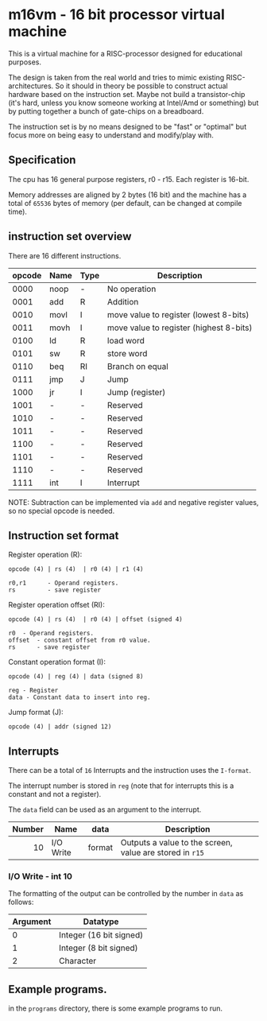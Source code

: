 
# m16vm - 16 bit processor virtual machine  

This is a virtual machine for a RISC-processor designed for educational purposes.

The design is taken from the real world and tries to mimic existing RISC-architectures.
So it should in theory be possible to construct actual hardware based on the instruction set.
Maybe not build a transistor-chip (it's hard, unless you know someone working at Intel/Amd or something)
but by putting together a bunch of gate-chips on a breadboard.

The instruction set is by no means designed to be "fast" or "optimal" but focus
more on being easy to understand and modify/play with.

## Specification

The cpu has 16 general purpose registers, r0 - r15. Each register is 16-bit.

Memory addresses are aligned by 2 bytes (16 bit) and the machine has
a total of `65536` bytes of memory (per default, can be changed at compile time).


## instruction set overview

There are 16 different instructions.

| opcode | Name | Type | Description                             |
| ------ | -----| ---- | --------------------------------------- |
| 0000   | noop | -    | No operation                            |
| 0001   | add  | R    | Addition                                |
| 0010   | movl | I    | move value to register (lowest 8-bits)  |
| 0011   | movh | I    | move value to register (highest 8-bits) |
| 0100   | ld   | R    | load word                               |
| 0101   | sw   | R    | store word                              |
| 0110   | beq  | RI   | Branch on equal                         |
| 0111   | jmp  | J    | Jump                                    |
| 1000   | jr   | I    | Jump (register)                         |
| 1001   | -    | -    | Reserved                                |
| 1010   | -    | -    | Reserved                                |
| 1011   | -    | -    | Reserved                                |
| 1100   | -    | -    | Reserved                                |
| 1101   | -    | -    | Reserved                                |
| 1110   | -    | -    | Reserved                                |
| 1111   | int  | I    | Interrupt                               |

NOTE: Subtraction can be implemented via `add` and negative register values, so no
special opcode is needed.

## Instruction set format

Register operation (R):

	opcode (4) | rs (4)  | r0 (4) | r1 (4)

	r0,r1      - Operand registers.
	rs         - save register

Register operation  offset (RI):

	opcode (4) | rs (4)  | r0 (4) | offset (signed 4)

	r0 	- Operand registers.
	offset  - constant offset from r0 value.
	rs   	- save register

Constant operation format (I):

	opcode (4) | reg (4) | data (signed 8)

	reg - Register
	data - Constant data to insert into reg.

Jump format (J):

	opcode (4) | addr (signed 12)

## Interrupts

There can be a total of `16` Interrupts and the instruction uses the `I-format`.

The interrupt number is stored in `reg` (note that for interrupts this is a constant and not a register).

The `data` field can be used as an argument to the interrupt.

| Number     | Name       | data   | Description                                              |
| ---------: | -----------| ------ | -------------------------------------------------------- |
| 10    | I/O Write  | format | Outputs a value to the screen, value are stored in `r15` |

### I/O Write - int 10

The formatting of the output can be controlled by the number in `data` as follows:

| Argument     | Datatype                |
| ------------ | ----------------------- |
| 0            | Integer (16 bit signed) |
| 1            | Integer (8 bit signed)  |
| 2            | Character               |

## Example programs.

in the `programs` directory, there is some example programs to run.
